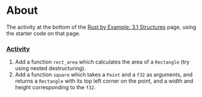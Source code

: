 # About

The activity at the bottom of the [Rust by Example: 3.1 Structures](https://doc.rust-lang.org/rust-by-example/custom_types/structs.html) page, using the starter code on that page.

### [Activity](https://doc.rust-lang.org/rust-by-example/custom_types/structs.html#activity)

1. Add a function `rect_area` which calculates the area of a `Rectangle` (try using nested destructuring).
2. Add a function `square` which takes a `Point` and a `f32` as arguments, and returns a `Rectangle` with its top left corner on the point, and a width and height corresponding to the `f32`.